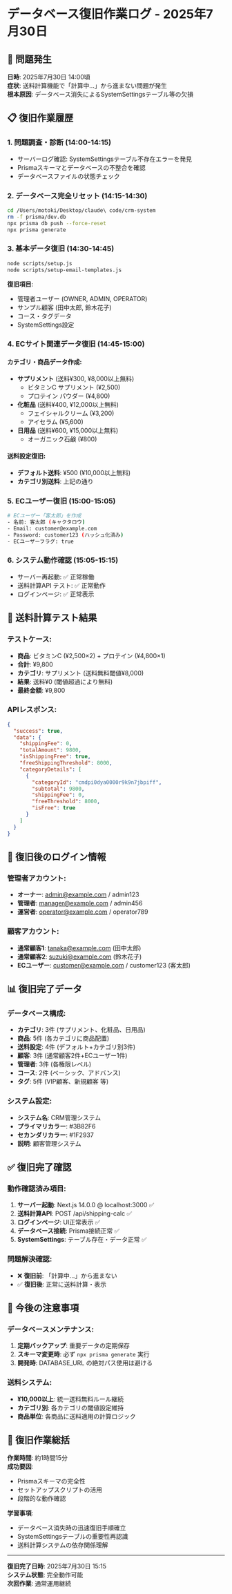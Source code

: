 # データベース復旧作業ログ - 2025年7月30日

## 🚨 問題発生
**日時**: 2025年7月30日 14:00頃  
**症状**: 送料計算機能で「計算中...」から進まない問題が発生  
**根本原因**: データベース消失によるSystemSettingsテーブル等の欠損

## 📋 復旧作業履歴

### 1. 問題調査・診断 (14:00-14:15)
- サーバーログ確認: SystemSettingsテーブル不存在エラーを発見
- Prismaスキーマとデータベースの不整合を確認
- データベースファイルの状態チェック

### 2. データベース完全リセット (14:15-14:30)
```bash
cd /Users/motoki/Desktop/claude\ code/crm-system
rm -f prisma/dev.db
npx prisma db push --force-reset
npx prisma generate
```

### 3. 基本データ復旧 (14:30-14:45)
```bash
node scripts/setup.js
node scripts/setup-email-templates.js
```
**復旧項目**:
- 管理者ユーザー (OWNER, ADMIN, OPERATOR)
- サンプル顧客 (田中太郎, 鈴木花子)
- コース・タグデータ
- SystemSettings設定

### 4. ECサイト関連データ復旧 (14:45-15:00)

#### カテゴリ・商品データ作成:
- **サプリメント** (送料¥300, ¥8,000以上無料)
  - ビタミンC サプリメント (¥2,500)
  - プロテイン パウダー (¥4,800)
- **化粧品** (送料¥400, ¥12,000以上無料)
  - フェイシャルクリーム (¥3,200)
  - アイセラム (¥5,600)
- **日用品** (送料¥600, ¥15,000以上無料)
  - オーガニック石鹸 (¥800)

#### 送料設定復旧:
- **デフォルト送料**: ¥500 (¥10,000以上無料)
- **カテゴリ別送料**: 上記の通り

### 5. ECユーザー復旧 (15:00-15:05)
```bash
# ECユーザー「客太郎」を作成
- 名前: 客太郎 (キャクタロウ)
- Email: customer@example.com
- Password: customer123 (ハッシュ化済み)
- ECユーザーフラグ: true
```

### 6. システム動作確認 (15:05-15:15)
- サーバー再起動: ✅ 正常稼働
- 送料計算API テスト: ✅ 正常動作
- ログインページ: ✅ 正常表示

## 🧪 送料計算テスト結果

### テストケース:
- **商品**: ビタミンC (¥2,500×2) + プロテイン (¥4,800×1)
- **合計**: ¥9,800
- **カテゴリ**: サプリメント (送料無料閾値¥8,000)
- **結果**: 送料¥0 (閾値超過により無料)
- **最終金額**: ¥9,800

### APIレスポンス:
```json
{
  "success": true,
  "data": {
    "shippingFee": 0,
    "totalAmount": 9800,
    "isShippingFree": true,
    "freeShippingThreshold": 8000,
    "categoryDetails": [
      {
        "categoryId": "cmdpi0dya0000r9k9n7jbpiff",
        "subtotal": 9800,
        "shippingFee": 0,
        "freeThreshold": 8000,
        "isFree": true
      }
    ]
  }
}
```

## 🔑 復旧後のログイン情報

### 管理者アカウント:
- **オーナー**: admin@example.com / admin123
- **管理者**: manager@example.com / admin456
- **運営者**: operator@example.com / operator789

### 顧客アカウント:
- **通常顧客1**: tanaka@example.com (田中太郎)
- **通常顧客2**: suzuki@example.com (鈴木花子)
- **ECユーザー**: customer@example.com / customer123 (客太郎)

## 📊 復旧完了データ

### データベース構成:
- **カテゴリ**: 3件 (サプリメント、化粧品、日用品)
- **商品**: 5件 (各カテゴリに商品配置)
- **送料設定**: 4件 (デフォルト+カテゴリ別3件)
- **顧客**: 3件 (通常顧客2件+ECユーザー1件)
- **管理者**: 3件 (各権限レベル)
- **コース**: 2件 (ベーシック、アドバンス)
- **タグ**: 5件 (VIP顧客、新規顧客 等)

### システム設定:
- **システム名**: CRM管理システム
- **プライマリカラー**: #3B82F6
- **セカンダリカラー**: #1F2937
- **説明**: 顧客管理システム

## ✅ 復旧完了確認

### 動作確認済み項目:
1. **サーバー起動**: Next.js 14.0.0 @ localhost:3000 ✅
2. **送料計算API**: POST /api/shipping-calc ✅
3. **ログインページ**: UI正常表示 ✅
4. **データベース接続**: Prisma接続正常 ✅
5. **SystemSettings**: テーブル存在・データ正常 ✅

### 問題解決確認:
- ❌ **復旧前**: 「計算中...」から進まない
- ✅ **復旧後**: 正常に送料計算・表示

## 🎯 今後の注意事項

### データベースメンテナンス:
1. **定期バックアップ**: 重要データの定期保存
2. **スキーマ変更時**: 必ず `npx prisma generate` 実行
3. **開発時**: DATABASE_URL の絶対パス使用は避ける

### 送料システム:
- **¥10,000以上**: 統一送料無料ルール継続
- **カテゴリ別**: 各カテゴリの閾値設定維持
- **商品単位**: 各商品に送料適用の計算ロジック

## 📝 復旧作業総括

**作業時間**: 約1時間15分  
**成功要因**: 
- Prismaスキーマの完全性
- セットアップスクリプトの活用
- 段階的な動作確認

**学習事項**:
- データベース消失時の迅速復旧手順確立
- SystemSettingsテーブルの重要性再認識
- 送料計算システムの依存関係理解

---
**復旧完了日時**: 2025年7月30日 15:15  
**システム状態**: 完全動作可能  
**次回作業**: 通常運用継続